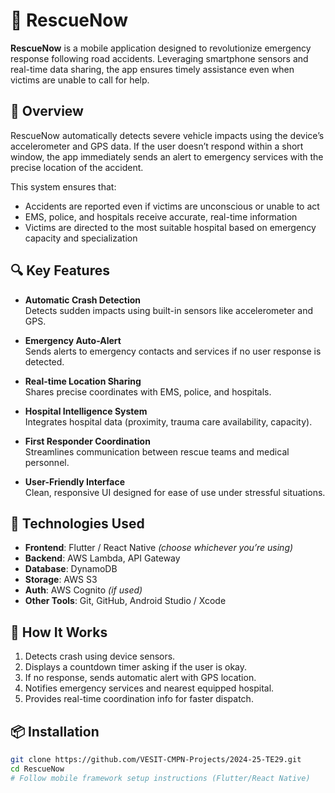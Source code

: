 # 🚨 RescueNow

**RescueNow** is a mobile application designed to revolutionize emergency response following road accidents. Leveraging smartphone sensors and real-time data sharing, the app ensures timely assistance even when victims are unable to call for help.

## 📱 Overview

RescueNow automatically detects severe vehicle impacts using the device’s accelerometer and GPS data. If the user doesn’t respond within a short window, the app immediately sends an alert to emergency services with the precise location of the accident.

This system ensures that:
- Accidents are reported even if victims are unconscious or unable to act
- EMS, police, and hospitals receive accurate, real-time information
- Victims are directed to the most suitable hospital based on emergency capacity and specialization

## 🔍 Key Features

- **Automatic Crash Detection**  
  Detects sudden impacts using built-in sensors like accelerometer and GPS.

- **Emergency Auto-Alert**  
  Sends alerts to emergency contacts and services if no user response is detected.

- **Real-time Location Sharing**  
  Shares precise coordinates with EMS, police, and hospitals.

- **Hospital Intelligence System**  
  Integrates hospital data (proximity, trauma care availability, capacity).

- **First Responder Coordination**  
  Streamlines communication between rescue teams and medical personnel.

- **User-Friendly Interface**  
  Clean, responsive UI designed for ease of use under stressful situations.

## 🧠 Technologies Used

- **Frontend**: Flutter / React Native *(choose whichever you’re using)*
- **Backend**: AWS Lambda, API Gateway
- **Database**: DynamoDB
- **Storage**: AWS S3
- **Auth**: AWS Cognito *(if used)*
- **Other Tools**: Git, GitHub, Android Studio / Xcode

## 🚀 How It Works

1. Detects crash using device sensors.
2. Displays a countdown timer asking if the user is okay.
3. If no response, sends automatic alert with GPS location.
4. Notifies emergency services and nearest equipped hospital.
5. Provides real-time coordination info for faster dispatch.

## 📦 Installation

```bash
git clone https://github.com/VESIT-CMPN-Projects/2024-25-TE29.git
cd RescueNow
# Follow mobile framework setup instructions (Flutter/React Native)
